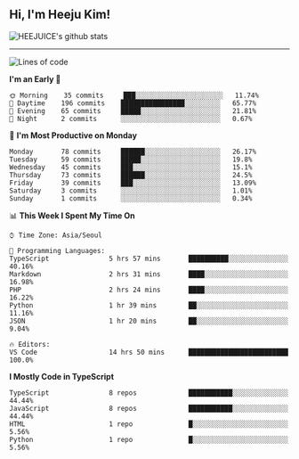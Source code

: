 ## Hi, I'm Heeju Kim!

![HEEJUICE's github stats](https://github-readme-stats.vercel.app/api?username=HEEJUICE&show_icons=true)

---
<!--START_SECTION:waka-->
![Lines of code](https://img.shields.io/badge/From%20Hello%20World%20I%27ve%20Written-0%20lines%20of%20code-blue)

**I'm an Early 🐤** 

```text
🌞 Morning    35 commits     ███░░░░░░░░░░░░░░░░░░░░░░   11.74% 
🌆 Daytime    196 commits    ████████████████░░░░░░░░░   65.77% 
🌃 Evening    65 commits     █████░░░░░░░░░░░░░░░░░░░░   21.81% 
🌙 Night      2 commits      ░░░░░░░░░░░░░░░░░░░░░░░░░   0.67%

```
📅 **I'm Most Productive on Monday** 

```text
Monday       78 commits     ██████░░░░░░░░░░░░░░░░░░░   26.17% 
Tuesday      59 commits     █████░░░░░░░░░░░░░░░░░░░░   19.8% 
Wednesday    45 commits     ███░░░░░░░░░░░░░░░░░░░░░░   15.1% 
Thursday     73 commits     ██████░░░░░░░░░░░░░░░░░░░   24.5% 
Friday       39 commits     ███░░░░░░░░░░░░░░░░░░░░░░   13.09% 
Saturday     3 commits      ░░░░░░░░░░░░░░░░░░░░░░░░░   1.01% 
Sunday       1 commits      ░░░░░░░░░░░░░░░░░░░░░░░░░   0.34%

```


📊 **This Week I Spent My Time On** 

```text
⌚︎ Time Zone: Asia/Seoul

💬 Programming Languages: 
TypeScript               5 hrs 57 mins       ██████████░░░░░░░░░░░░░░░   40.16% 
Markdown                 2 hrs 31 mins       ████░░░░░░░░░░░░░░░░░░░░░   16.98% 
PHP                      2 hrs 24 mins       ████░░░░░░░░░░░░░░░░░░░░░   16.22% 
Python                   1 hr 39 mins        ██░░░░░░░░░░░░░░░░░░░░░░░   11.16% 
JSON                     1 hr 20 mins        ██░░░░░░░░░░░░░░░░░░░░░░░   9.04%

🔥 Editors: 
VS Code                  14 hrs 50 mins      █████████████████████████   100.0%

```

**I Mostly Code in TypeScript** 

```text
TypeScript               8 repos             ███████████░░░░░░░░░░░░░░   44.44% 
JavaScript               8 repos             ███████████░░░░░░░░░░░░░░   44.44% 
HTML                     1 repo              █░░░░░░░░░░░░░░░░░░░░░░░░   5.56% 
Python                   1 repo              █░░░░░░░░░░░░░░░░░░░░░░░░   5.56%

```



<!--END_SECTION:waka-->
